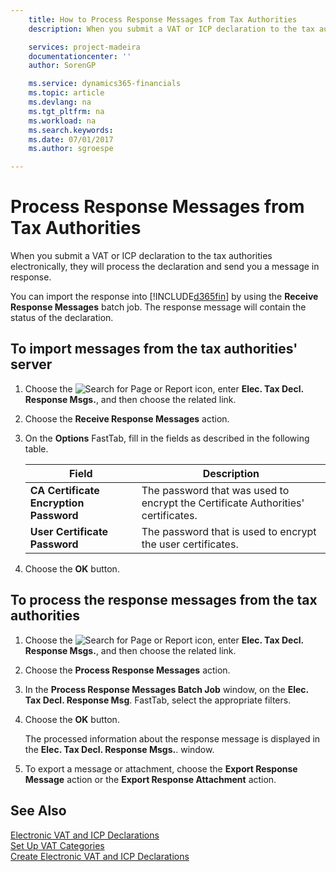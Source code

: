 ```yaml
---
    title: How to Process Response Messages from Tax Authorities
    description: When you submit a VAT or ICP declaration to the tax authorities electronically, they will process the declaration and send you a message in response.

    services: project-madeira 
    documentationcenter: ''
    author: SorenGP

    ms.service: dynamics365-financials
    ms.topic: article
    ms.devlang: na
    ms.tgt_pltfrm: na
    ms.workload: na
    ms.search.keywords:
    ms.date: 07/01/2017
    ms.author: sgroespe

---
```

# Process Response Messages from Tax Authorities
When you submit a VAT or ICP declaration to the tax authorities electronically, they will process the declaration and send you a message in response.  

You can import the response into [!INCLUDE[d365fin](../../includes/d365fin_md.md)] by using the **Receive Response Messages** batch job. The response message will contain the status of the declaration.  

## To import messages from the tax authorities' server  

1.  Choose the ![Search for Page or Report](../../media/ui-search/search_small.png "Search for Page or Report icon") icon, enter **Elec. Tax Decl. Response Msgs.**, and then choose the related link.  
2.  Choose the **Receive Response Messages** action.  
3.  On the **Options** FastTab, fill in the fields as described in the following table.  

    |Field|Description|  
    |---------------------------------|---------------------------------------|  
    |**CA Certificate Encryption Password**|The password that was used to encrypt the Certificate Authorities' certificates.|  
    |**User Certificate Password**|The password that is used to encrypt the user certificates.|  

4.  Choose the **OK** button.  

## To process the response messages from the tax authorities  

1.  Choose the ![Search for Page or Report](../../media/ui-search/search_small.png "Search for Page or Report icon") icon, enter **Elec. Tax Decl. Response Msgs.**, and then choose the related link.  
2.  Choose the **Process Response Messages** action.  
3.  In the **Process Response Messages Batch Job** window, on the **Elec. Tax Decl. Response Msg**. FastTab, select the appropriate filters.  
4.  Choose the **OK** button.  

    The processed information about the response message is displayed in the **Elec. Tax Decl. Response Msgs.**. window.  

5.  To export a message or attachment, choose the **Export Response Message** action or the **Export Response Attachment** action.  

## See Also  
 [Electronic VAT and ICP Declarations](electronic-vat-and-icp-declarations.md)   
 [Set Up VAT Categories](how-to-set-up-vat-categories.md)   
 [Create Electronic VAT and ICP Declarations](how-to-create-electronic-vat-and-icp-declarations.md)   
 
